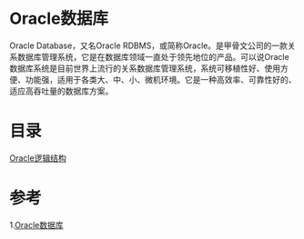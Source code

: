 # Oracle数据库
Oracle Database，又名Oracle RDBMS，或简称Oracle。是甲骨文公司的一款关系数据库管理系统，它是在数据库领域一直处于领先地位的产品。可以说Oracle数据库系统是目前世界上流行的关系数据库管理系统，系统可移植性好、使用方便、功能强，适用于各类大、中、小、微机环境。它是一种高效率、可靠性好的、适应高吞吐量的数据库方案。

# 目录
[Oracle逻辑结构](./Oracle逻辑结构.md)

# 参考
1.[Oracle数据库](https://baike.baidu.com/item/Oracle数据库)
